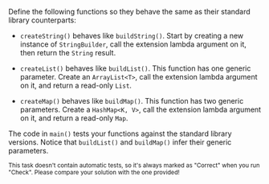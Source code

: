 

Define the following functions so they behave the same as their standard
library counterparts:

- `createString()` behaves like `buildString()`. Start by creating a new
  instance of `StringBuilder`, call the extension lambda argument on it, then
  return the `String` result.

- `createList()` behaves like `buildList()`. This function has one generic
  parameter. Create an `ArrayList<T>`, call the extension lambda argument on it,
  and return a read-only `List`.

- `createMap()` behaves like `buildMap()`. This function has two generic
  parameters. Create a `HashMap<K, V>`, call the extension lambda argument on
  it, and return a read-only `Map`.

The code in `main()` tests your functions against the standard library
versions. Notice that `buildList()` and `buildMap()` infer their generic
parameters.

<sub> This task doesn't contain automatic tests,
so it's always marked as "Correct" when you run "Check".
Please compare your solution with the one provided! </sub>
